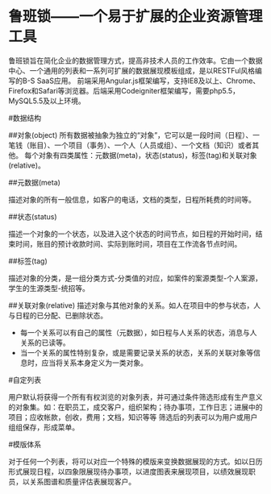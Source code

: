 鲁班锁——一个易于扩展的企业资源管理工具
====

鲁班锁旨在简化企业的数据管理方式，提高非技术人员的工作效率。它由一个数据中心、一个通用的列表和一系列可扩展的数据展现模板组成，是以RESTFul风格编写的B-S SaaS应用。
前端采用Angular.js框架编写，支持IE8及以上、Chrome、Firefox和Safari等浏览器。后端采用Codeigniter框架编写，需要php5.5，MySQL5.5及以上环境。


#数据结构

##对象(object)
所有数据被抽象为独立的“对象”，它可以是一段时间（日程）、一笔钱（账目）、一个项目（事务）、一个人（人员或组）、一个文档（知识）或者其他。
每个对象有四类属性：元数据(meta)，状态(status)，标签(tag)和关联对象(relative)。

##元数据(meta)

描述对象的所有一般信息，如客户的电话，文档的类型，日程所耗费的时间等。

##状态(status)

描述一个对象的一个状态，以及进入这个状态的时间节点，如日程的开始时间，结束时间，账目的预计收款时间、实际到账时间，项目在工作流各节点时间。

##标签(tag)

描述对象的分类，是一组分类方式-分类值的对应，如案件的案源类型-个人案源，学生的生源类型-统招等。

##关联对象(relative)
描述对象与其他对象的关系。如人在项目中的参与状态，人与日程的已分配、已删除状态。
 - 每一个关系可以有自己的属性（元数据），如日程与人关系的状态，消息与人关系的已读等。
 - 当一个关系的属性特别复杂，或是需要记录关系的状态，关系的关联对象等信息时，应当将关系本身定义为一类对象。

#自定列表

用户默认将获得一个所有有权浏览的对象列表，并可通过条件筛选形成有生产意义的对象集。如：在职员工，成交客户，组织架构；待办事项，工作日志；进展中的项目；应收帐款，创收，费用；文档，知识等等
筛选后的列表可以为用户或用户组组保存，形成菜单。

#模版体系

对于任何一个列表，将可以对应一个特殊的模版来变换数据展现的方式。如以日历形式展现日程，以四象限展现待办事项，以进度图表来展现项目，以绩效展现职员，以关系图谱和质量评估表展现客户。
